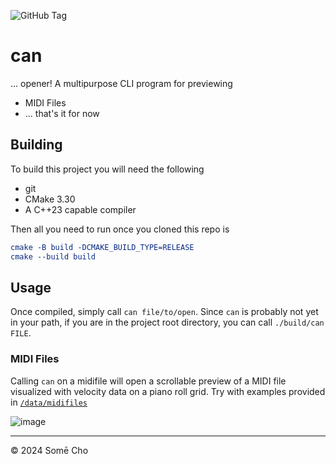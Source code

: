 ![GitHub Tag](https://img.shields.io/github/v/tag/somecho/can)
# can
... opener! A multipurpose CLI program for previewing
- MIDI Files
- ... that's it for now

## Building

To build this project you will need the following
- git
- CMake 3.30
- A C++23 capable compiler

Then all you need to run once you cloned this repo is

```cmake
cmake -B build -DCMAKE_BUILD_TYPE=RELEASE
cmake --build build
```

## Usage

Once compiled, simply call `can file/to/open`. Since `can` is probably not yet in your path, if you are in the project root directory, you can call `./build/can FILE`. 

### MIDI Files

Calling `can` on a midifile will open a scrollable preview of a MIDI file visualized with velocity data on a piano roll grid. Try with examples provided in [`/data/midifiles`](./data/midifiles)

![image](https://github.com/user-attachments/assets/01c861f1-f468-4016-ab6c-2b1209516947)

---

© 2024 Somē Cho
